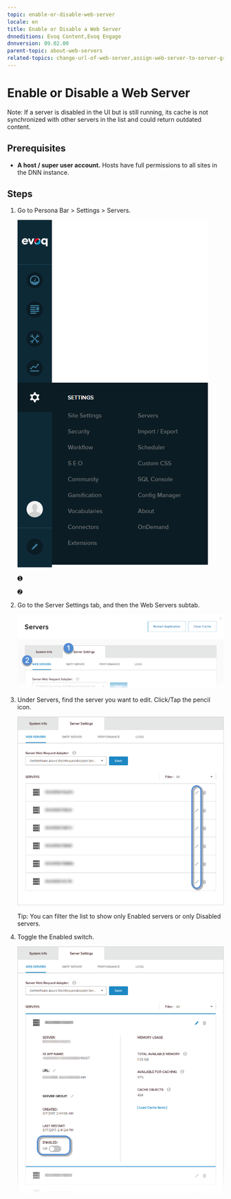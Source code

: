 ```yaml
---
topic: enable-or-disable-web-server
locale: en
title: Enable or Disable a Web Server
dnneditions: Evoq Content,Evoq Engage
dnnversion: 09.02.00
parent-topic: about-web-servers
related-topics: change-url-of-web-server,assign-web-server-to-server-group,replace-web-request-adapter,delete-web-server
---
```


# Enable or Disable a Web Server

Note: If a server is disabled in the UI but is still running, its cache is not synchronized with other servers in the list and could return outdated content.

## Prerequisites

*   **A host / super user account.** Hosts have full permissions to all sites in the DNN instance.

## Steps

1.  Go to Persona Bar \> Settings \> Servers.
    
    ![Persona Bar > Settings > Servers](/images/scr-pbar-host-Settings-E91.png)
    
    ➊
    
    ➋
    
2.  Go to the Server Settings tab, and then the Web Servers subtab.
    
    ![Server Settings > Web Servers](/images/scr-pbtabs-host-Settings-Servers-ServerSettings-WebServers-E90.png)
    
3.  Under Servers, find the server you want to edit. Click/Tap the pencil icon.
    
      
    
    ![](/images/scr-Servers-ServerSettings-WebServers-EditIcon-E90.png)
    
      
    
    Tip: You can filter the list to show only Enabled servers or only Disabled servers.
    
4.  Toggle the Enabled switch.
    
      
    
    ![](/images/scr-Servers-ServerSettings-WebServers-Enabled-toggle-E90.png)